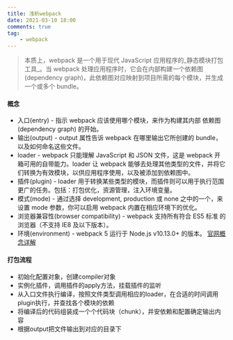 ```yaml
---
title: 浅析webpack
date: 2021-03-10 18:00
comments: true
tag:
    - webpack
---
```


> 本质上，webpack 是一个用于现代 JavaScript 应用程序的_静态模块打包工具_。当 webpack 处理应用程序时，它会在内部构建一个依赖图(dependency graph)，此依赖图对应映射到项目所需的每个模块，并生成一个或多个 bundle。
<!-- more -->
#### 概念
+ 入口(entry) - 指示 webpack 应该使用哪个模块，来作为构建其内部 依赖图(dependency graph) 的开始。
+ 输出(output) - output 属性告诉 webpack 在哪里输出它所创建的 bundle，以及如何命名这些文件。
+ loader - webpack 只能理解 JavaScript 和 JSON 文件，这是 webpack 开箱可用的自带能力。loader 让 webpack 能够去处理其他类型的文件，并将它们转换为有效模块，以供应用程序使用，以及被添加到依赖图中。
+ 插件(plugin) - loader 用于转换某些类型的模块，而插件则可以用于执行范围更广的任务。包括：打包优化，资源管理，注入环境变量。
+ 模式(mode) - 通过选择 development, production 或 none 之中的一个，来设置 mode 参数，你可以启用 webpack 内置在相应环境下的优化。
+ 浏览器兼容性(browser compatibility) - webpack 支持所有符合 ES5 标准 的浏览器（不支持 IE8 及以下版本）。
+ 环境(environment) - webpack 5 运行于 Node.js v10.13.0+ 的版本。
[官网概念详解](https://webpack.docschina.org/concepts/)

#### 打包流程

+ 初始化配置对象，创建compiler对象
+ 实例化插件，调用插件的apply方法，挂载插件的监听
+ 从入口文件执行编译，按照文件类型调用相应的loader，在合适的时间调用plugin执行，并查找各个模块的依赖
+ 将编译后的代码组装成一个个代码块（chunk），并安依赖和配置确定输出内容
+ 根据output把文件输出到对应的目录下


